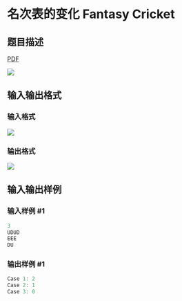 # 名次表的变化 Fantasy Cricket

## 题目描述

[problemUrl]: https://uva.onlinejudge.org/index.php?option=com_onlinejudge&Itemid=8&category=229&page=show_problem&problem=3133

[PDF](https://uva.onlinejudge.org/external/119/p11982.pdf)

![](https://cdn.luogu.com.cn/upload/vjudge_pic/UVA11982/471fad5d3b5e20476fa75c850fd23626fec6cb69.png)

## 输入输出格式

### 输入格式

![](https://cdn.luogu.com.cn/upload/vjudge_pic/UVA11982/a1e5b2e49d990209abf5510cb1f652b25f7e95a2.png)

### 输出格式

![](https://cdn.luogu.com.cn/upload/vjudge_pic/UVA11982/5c8820122cd363e61a15027a74b3f92e0a04a6c2.png)

## 输入输出样例

### 输入样例 #1

```cpp
3
UDUD
EEE
DU
```


### 输出样例 #1

```cpp
Case 1: 2
Case 2: 1
Case 3: 0
```


